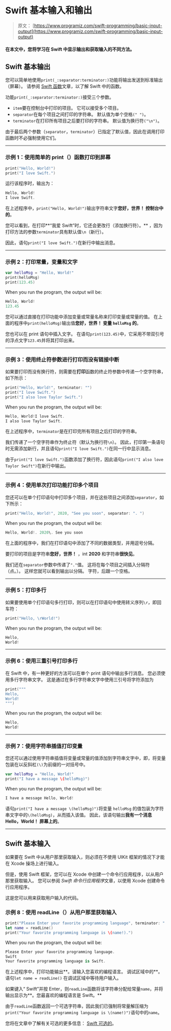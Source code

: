# Swift 基本输入和输出

> 原文： [https://www.programiz.com/swift-programming/basic-input-output](https://www.programiz.com/swift-programming/basic-input-output)

#### 在本文中，您将学习在 Swift 中显示输出和获取输入的不同方法。

## Swift 基本输出

您可以简单地使用`print(_:separator:terminator:)`功能将输出发送到标准输出（屏幕）。 请参阅 [Swift 函数](/swift-programming/functions "Swift functions")文章，以了解 Swift 中的函数。

功能`print(_:separator:terminator:)`接受三个参数。

*   `item`要在控制台中打印的项目。 它可以接受多个项目。
*   `separator`在每个项目之间打印的字符串。 默认值为单个空格`(" ")`。
*   `terminator`在打印所有项目之后要打印的字符串。 默认值为换行符`("\n")`。

由于最后两个参数（`separator`，`terminator`）已指定了默认值，因此在调用打印函数时不必强制使用它们。

* * *

### 示例 1：使用简单的 print（）函数打印到屏幕

```swift
print("Hello, World!")
print("I love Swift.") 
```

运行该程序时，输出为：

```swift
Hello, World!
I love Swift. 
```

在上述程序中，`print("Hello, World!")`输出字符串文字**您好，世界！ 控制台中的**。

您可以看到，在打印**“我爱 Swift”时，它还会更改行（添加换行符）。** ，因为打印方法的参数`terminator`具有默认值`\n`（新行）。

因此，语句`print("I love Swift.")`在新行中输出消息。

* * *

### 示例 2：打印常量，变量和文字

```swift
var helloMsg = "Hello, World!"
print(helloMsg)
print(123.45) 
```

When you run the program, the output will be:

```swift
Hello, World!
123.45 
```

您可以通过直接在打印功能中添加变量或常量名称来打印变量或常量的值。 在上面的程序中`print(helloMsg)`输出值**您好，世界！ 变量 `helloMsg` 的**。

您也可以在 print 语句中插入文字。 在语句`print(123.45)`中，它采用不带双引号的浮点文字`123.45`并将其打印出来。

* * *

### 示例 3：使用终止符参数进行打印而没有链接中断

如果要打印而没有换行符，则需要在**打印**函数的终止符参数中传递一个空字符串，如下所示：

```swift
print("Hello, World!", terminator: "")
print("I love Swift.")
print("I also love Taylor Swift.") 
```

When you run the program, the output will be:

```swift
Hello, World!I love Swift.
I also love Taylor Swift. 
```

在上述程序中，`terminator`是在打印完所有项目之后打印的字符串。

我们传递了一个空字符串作为终止符（默认为换行符`\n`）。 因此，打印第一条语句时无需添加新行，并且语句`print("I love Swift.")`在同一行中显示消息。

由于`print("I love Swift.")`函数添加了换行符，因此语句`print("I also love Taylor Swift")`在新行中输出。

* * *

### 示例 4：使用单次打印功能打印多个项目

您还可以在单​​个打印语句中打印多个项目，并在这些项目之间添加`separator`，如下所示：

```swift
print("Hello, World!", 2020, "See you soon", separator: ". ")
```

When you run the program, the output will be:

```swift
Hello, World!. 2020\. See you soon
```

在上面的程序中，我们在打印语句中添加了不同的数据类型，并用逗号分隔。

要打印的项目是字符串**您好，世界！** ，int **2020** 和字符串**很快见**。

我们还在`separator`参数中传递了`"."`值。 这将在每个项目之间插入分隔符（点。）。 这样您就可以看到输出以分隔。 字符，后跟一个空格。

* * *

### 示例 5：打印多行

如果要使用单个打印语句多行打印，则可以在打印语句中使用转义序列`\r`，即回车符：

```swift
print("Hello, \rWorld!")
```

When you run the program, the output will be:

```swift
Hello, 
World! 
```

* * *

### 示例 6：使用三重引号打印多行

在 Swift 中，有一种更好的方法可以在单个 print 语句中输出多行消息。 您必须使用多行字符串文字。 这是通过在多行字符串文字中使用三引号将字符添加为

```swift
print("""
Hello,
World!
""") 
```

When you run the program, the output will be:

```swift
Hello,
World! 
```

* * *

### 示例 7：使用字符串插值打印变量

您还可以通过使用字符串插值将变量或常量的值添加到字符串文字中，即，将变量包装在以反斜杠`(\)`为前缀的一对括号中。

```swift
var helloMsg = "Hello, World!"
print("I have a message \(helloMsg)") 
```

When you run the program, the output will be:

```swift
I have a message Hello, World!
```

语句`print("I have a message \(helloMsg)")`将变量 `helloMsg` 的值包装为字符串文字中的`\(helloMsg)`，从而插入该值。 因此，该语句输出**我有一个消息 Hello，World！ 屏幕上的**。

* * *

## Swift 基本输入

如果要在 Swift 中从用户那里获取输入，则必须在不使用 UIKit 框架的情况下才能在 Xcode 操场上进行输入。

但是，使用 Swift 框架，您可以在 Xcode 中创建一个命令行应用程序，以从用户那里获取输入。 您可以参阅 *Swift 命令行应用程序*文章，以使用 Xcode 创建命令行应用程序。

这是您可以用来获取用户输入的代码。

### 示例 8：使用 readLine（）从用户那里获取输入

```swift
print("Please Enter your favorite programming language", terminator: ".")
let name = readLine()
print("Your favorite programming language is \(name!).") 
```

When you run the program, the output will be:

```swift
Please Enter your favorite programming language.
Swift
Your favorite programming language is Swift. 
```

在上述程序中，打印功能输出**。请输入您喜欢的编程语言。 调试区域中的**。 语句`let name = readLine()` 在调试区域中等待用户输入。

如果键入“ Swift”并按 Enter，则`readLine`函数将该字符串分配给常量`name`，并将输出显示为**。您最喜欢的编程语言是 Swift。**

由于`readLine`函数返回一个可选字符串，因此我们已强制将常量解压缩为`print("Your favorite programming language is \(name!)")`语句中的`name`。

您将在文章中了解有关可选的更多信息： [Swift 可选的](/swift-programming/optionals "Swift Optionals")。